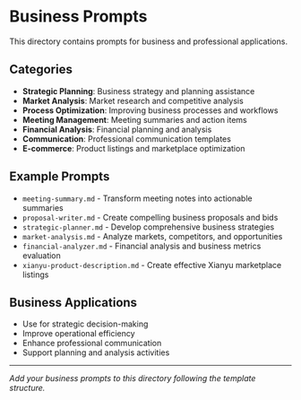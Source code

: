 # Business Prompts

This directory contains prompts for business and professional applications.

## Categories

- **Strategic Planning**: Business strategy and planning assistance
- **Market Analysis**: Market research and competitive analysis
- **Process Optimization**: Improving business processes and workflows
- **Meeting Management**: Meeting summaries and action items
- **Financial Analysis**: Financial planning and analysis
- **Communication**: Professional communication templates
- **E-commerce**: Product listings and marketplace optimization

## Example Prompts

- `meeting-summary.md` - Transform meeting notes into actionable summaries
- `proposal-writer.md` - Create compelling business proposals and bids
- `strategic-planner.md` - Develop comprehensive business strategies
- `market-analysis.md` - Analyze markets, competitors, and opportunities
- `financial-analyzer.md` - Financial analysis and business metrics evaluation
- `xianyu-product-description.md` - Create effective Xianyu marketplace listings

## Business Applications

- Use for strategic decision-making
- Improve operational efficiency
- Enhance professional communication
- Support planning and analysis activities

---
*Add your business prompts to this directory following the template structure.*
